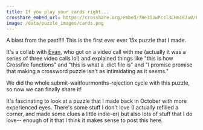 ```yaml
---
title: If you play your cards right...
crosshare_embed_url: https://crosshare.org/embed/7He3iJwPcsl3CHmi8Ju0/6GZEUgttSaMcNGI8CIiXptC8S1E3
image: /data/puzzle_images/cards.png
---
```


A blast from the past!!!! This is the first ever ever 15x puzzle that I made.

It's a collab with [Evan](https://twitter.com/EvanSaysHello), who got on a video call with me (actually it was a series of three video calls lol) and explained things like "this is how Crossfire functions" and "this is what a .dict file is" and "I promise promise that making a crossword puzzle isn't as intimidating as it seems."

We did the whole submit-waitfourmonths-rejection cycle with this puzzle, so now we can finally share it!

It's fascinating to look at a puzzle that I made back in October with more experienced eyes. There's some stuff I don't love (I actually refilled a corner, and made some clues a little indie-er) but also lots of stuff that I do love-- enough of it that I think it makes sense to post this here.


